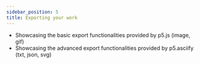 ```yaml
---
sidebar_position: 5
title: Exporting your work
---
```


- Showcasing the basic export functionalities provided by p5.js (image, gif)
- Showcasing the advanced export functionalities provided by p5.asciify (txt, json, svg)
